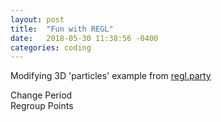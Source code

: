 ```yaml
---
layout: post
title:  "Fun with REGL"
date:   2018-05-30 11:38:56 -0400
categories: coding
---
```

Modifying 3D 'particles' example from [regl.party](http://regl.party/examples)



<style>
    canvas {
        width: 70vw !important;
        height: 70vh !important;
        display: block !important;
        margin: auto !important;
        border: 1px solid #f00 !important;
        position: inherit !important;
    }
</style>

<div id="changePeriod" class="button">Change Period</div>
<div id="regroup" class="button">Regroup Points</div>
<script language="javascript" src="https://npmcdn.com/regl/dist/regl.min.js"></script>


<script src="/js/regl-3d.js"></script>
